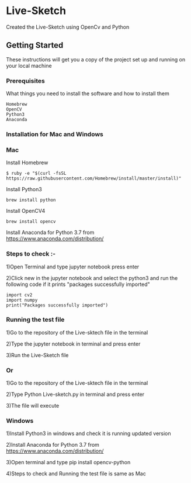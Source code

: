 # Live-Sketch
Created the Live-Sketch using OpenCv and Python
## Getting Started
These instructions will get you a copy of the project set up and running on your local machine
### Prerequisites
What things you need to install the software and how to install them
```
Homebrew
OpenCV
Python3
Anaconda
```
### Installation for Mac and Windows
### Mac
Install Homebrew
```
$ ruby -e "$(curl -fsSL https://raw.githubusercontent.com/Homebrew/install/master/install)"

```
Install Python3
```
brew install python
```
Install OpenCV4
```
brew install opencv
```
Install Anaconda for Python 3.7 from https://www.anaconda.com/distribution/

### Steps to check :-
1)Open Terminal and type jupyter notebook press enter

2)Click new in the jupyter notebook and select the python3 and run the following code if it prints "packages successfully imported"
```
import cv2
import numpy
print("Packages successfully imported")
```
### Running the test file

1)Go to the repository of the Live-sktech file in the terminal

2)Type the jupyter notebook in terminal and press enter

3)Run the Live-Sketch file

### Or

1)Go to the repository of the Live-sktech file in the terminal

2)Type Python Live-sketch.py in terminal and press enter

3)The file will execute

### Windows
1)Install Python3 in windows and check it is running updated version

2)Install Anaconda for Python 3.7 from https://www.anaconda.com/distribution/

3)Open terminal and type pip install opencv-python 

4)Steps to check and Running the test file is same as Mac





